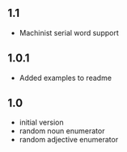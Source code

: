 1.1
----
 * Machinist serial word support

1.0.1
----
 * Added examples to readme

1.0
----
 * initial version
 * random noun enumerator
 * random adjective enumerator
